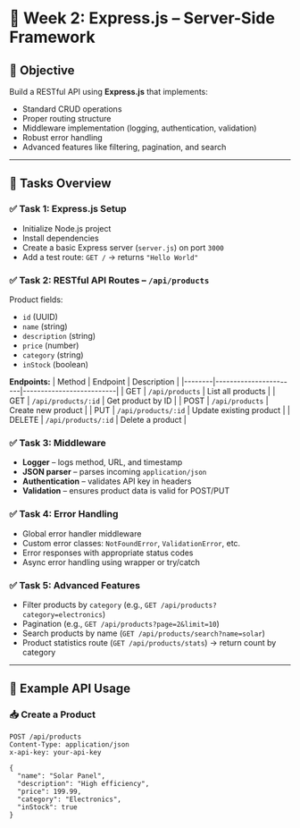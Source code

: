 # 🚂 Week 2: Express.js – Server-Side Framework

## 🚀 Objective
Build a RESTful API using **Express.js** that implements:
- Standard CRUD operations
- Proper routing structure
- Middleware implementation (logging, authentication, validation)
- Robust error handling
- Advanced features like filtering, pagination, and search

---

## 📂 Tasks Overview

### ✅ Task 1: Express.js Setup
- Initialize Node.js project
- Install dependencies
- Create a basic Express server (`server.js`) on port `3000`
- Add a test route: `GET /` → returns `"Hello World"`

### ✅ Task 2: RESTful API Routes – `/api/products`
Product fields:
- `id` (UUID)
- `name` (string)
- `description` (string)
- `price` (number)
- `category` (string)
- `inStock` (boolean)

**Endpoints:**
| Method | Endpoint              | Description              |
|--------|-----------------------|--------------------------|
| GET    | `/api/products`       | List all products        |
| GET    | `/api/products/:id`   | Get product by ID        |
| POST   | `/api/products`       | Create new product       |
| PUT    | `/api/products/:id`   | Update existing product  |
| DELETE | `/api/products/:id`   | Delete a product         |

### ✅ Task 3: Middleware
- **Logger** – logs method, URL, and timestamp
- **JSON parser** – parses incoming `application/json`
- **Authentication** – validates API key in headers
- **Validation** – ensures product data is valid for POST/PUT

### ✅ Task 4: Error Handling
- Global error handler middleware
- Custom error classes: `NotFoundError`, `ValidationError`, etc.
- Error responses with appropriate status codes
- Async error handling using wrapper or try/catch

### ✅ Task 5: Advanced Features
- Filter products by `category` (e.g., `GET /api/products?category=electronics`)
- Pagination (e.g., `GET /api/products?page=2&limit=10`)
- Search products by name (`GET /api/products/search?name=solar`)
- Product statistics route (`GET /api/products/stats`) → return count by category

---

## 🧪 Example API Usage

### 📥 Create a Product
```http
POST /api/products
Content-Type: application/json
x-api-key: your-api-key

{
  "name": "Solar Panel",
  "description": "High efficiency",
  "price": 199.99,
  "category": "Electronics",
  "inStock": true
}
